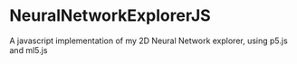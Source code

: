 # NeuralNetworkExplorerJS
A javascript implementation of my 2D Neural Network explorer, using p5.js and ml5.js
